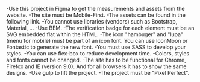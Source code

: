 -Use this project in Figma to get the measurements and assets from the website.
-The site must be Mobile-First.
-The assets can be found in the following link.
-You cannot use libraries (vendors) such as Bootstrap, Material, ...
-Use BEM.
-The verification badge for each element must be an SVG embedded flat within the HTML.
-The icon "hambuger" and "lupa" (menu for mobile) must be part of an icon font. You can use IconMoon or Fontastic to generate the new font.
-You must use SASS to develop your styles.
-You can use flex-box to reduce development time.
-Colors, styles and fonts cannot be changed.
-The site has to be functional for Chrome, Firefox and IE (version 9.0). And for all browsers it has to show the same designs.
-Use gulp to lift the project.
-The project must be "Pixel Perfect".